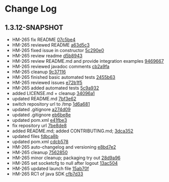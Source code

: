 # Change Log

## 1.3.12-SNAPSHOT
* HM-265 fix README [07c5be4](null/commit/07c5be4e2d1388149fe3825011e38df428693734)
* HM-265 reviewed README [a63d5c3](null/commit/a63d5c38770c7dbd9dd56637bad22f9880885de4)
* HM-265 fixed issue in constructor [5c290e0](null/commit/5c290e02efe3047e0d70b76d7ed2e9c42fcfc248)
* HM-265 review readme [d5b8943](null/commit/d5b89430445ab6a92d4a6334293159b5344dcc2a)
* HM-265 review README.md and provide integration examples [9469667](null/commit/94696678d7152de392dbb68d3acb7a331e593408)
* HM-265 reviewed javadoc comments [cb2a9fa](null/commit/cb2a9fa8ed988f24f128e68086b26f3c6d708ff5)
* HM-265 cleanup [9c37116](null/commit/9c3711698ee7c6c99a7a9246fda0582f2c4eddf6)
* HM-265 finished basic automated tests [2455b63](null/commit/2455b634d291067751ff948416369ccc9810eb06)
* HM-265 reviewed issues [e72b1f5](null/commit/e72b1f51a0c56fa107f49b4b351eff289252e15f)
* HM-265 added automated tests [5c9a932](null/commit/5c9a932ae1e599edc6ab71676274b717cd878dc1)
* added LICENSE.md + cleanup [34096a1](null/commit/34096a119c33e8ea135174e8329342e285f2730f)
* updated README.md [7bf3e62](null/commit/7bf3e6228bdfe04c419f21b1f60dc1b3c1aa7d23)
* switch repository url to /tmp [1d6a681](null/commit/1d6a68108443861e5b051ab7daffa36c9d3e204f)
* updated .gitignore [a274d09](null/commit/a274d0984ca4bb403f04802c05aae0f027d38917)
* updated .gitignore [eb6be8e](null/commit/eb6be8e1f76aafca4880a9043bbf1ca2245d59c0)
* updated pom.xml [e41fbe3](null/commit/e41fbe3a06420dae2ec76ce6f4a2c30da98e3f2c)
* fix repository url [7be8de8](null/commit/7be8de8151fe7fdde5cc5332a7cbaaad0fb72722)
* added README.md; added CONTRIBUTING.md; [3dca352](null/commit/3dca352fb7848c0dd63b6d2b2d5b470c5dc68250)
* updated files [fdbca8b](null/commit/fdbca8b9b72b514510560b52489d9ec4cf31bb7d)
* updated pom.xml [cdcb578](null/commit/cdcb5781f67087b26e68e8e4c66356a1ae128681)
* HM-265 auto-changelog and versioning [e8bd7e2](null/commit/e8bd7e2017eee47aa402d38665adb1636cd70393)
* HM-265 cleanup [7562850](null/commit/7562850ca8dd91d0ee6aeada151ca2cd851c7ef3)
* HM-265 minor cleanup; packaging try out [28d9a96](null/commit/28d9a96dd0cce92170a2f8bada02701676db718f)
* HM-265 set socketcfg to null after logout [13ac504](null/commit/13ac504ac75f5913d7fd6bb5d68b694776f3f25d)
* HM-265 updated launch file [15ab70f](null/commit/15ab70fc562640b0c07a320f83ce4bf4334e69bc)
* HM-265 RC1 of java SDK [cfb7d33](null/commit/cfb7d33fda92efcc5fd0afdd422374effaa6b567)

